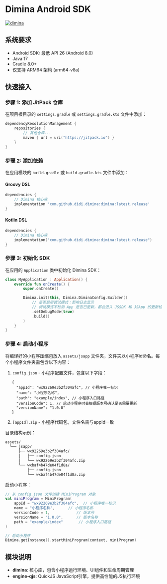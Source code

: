 # Dimina Android SDK

[![dimina](https://jitpack.io/v/didi/dimina.svg)](https://jitpack.io/#didi/dimina)

## 系统要求

- Android SDK: 最低 API 26 (Android 8.0)
- Java 17
- Gradle 8.0+
- 仅支持 ARM64 架构 (arm64-v8a)

## 快速接入

### 步骤 1: 添加 JitPack 仓库

在项目根目录的 `settings.gradle` 或 `settings.gradle.kts` 文件中添加：

```kotlin
dependencyResolutionManagement {
    repositories {
        // 其他仓库...
        maven { url = uri("https://jitpack.io") }
    }
}
```

### 步骤 2: 添加依赖

在应用模块的 `build.gradle` 或 `build.gradle.kts` 文件中添加：

#### Groovy DSL

```groovy
dependencies {
    // Dimina 核心库
    implementation 'com.github.didi.dimina:dimina:latest.release'
}
```

#### Kotlin DSL

```kotlin
dependencies {
    // Dimina 核心库
    implementation("com.github.didi.dimina:dimina:latest.release")
}
```

### 步骤 3: 初始化 SDK

在应用的 `Application` 类中初始化 Dimina SDK：

```kotlin
class MyApplication : Application() {
    override fun onCreate() {
        super.onCreate()

        Dimina.init(this, Dimina.DiminaConfig.Builder()
            // 是否启用调试模式：影响日志显示
            // 调试模式不检测 App 是否已更新，都会进入 JSSDK 和 JSApp 的更新检测逻辑
            .setDebugMode(true)
            .build()
        )
    }
}
```

### 步骤 4: 启动小程序

将编译好的小程序压缩包放入 `assets/jsapp` 文件夹，文件夹以小程序id命名。每个小程序文件夹需包含以下内容：

1. `config.json` - 小程序配置文件，包含以下字段：

```json5
   {
     "appId": "wx92269e3b2f304afc", // 小程序唯一标识
     "name": "小程序名称",
     "path": "example/index", // 小程序入口路径
     "versionCode": 1, // 启动小程序时会根据版本号确认是否需要更新
     "versionName": "1.0.0"
   }
   ```

2. `[appId].zip` - 小程序代码包，文件名需与appId一致

目录结构示例：

```txt
assets/
  └── jsapp/
      ├── wx92269e3b2f304afc/
      │   ├── config.json
      │   └── wx92269e3b2f304afc.zip
      └── wxbaf4b47de04f1d8a/
          ├── config.json
          └── wxbaf4b47de04f1d8a.zip
```

启动小程序：

```kotlin
// 从 config.json 文件创建 MiniProgram 对象
val miniProgram = MiniProgram(
    appId = "wx92269e3b2f304afc",  // 小程序唯一标识
    name = "小程序名称",      // 小程序名称
    versionCode = 1,            // 版本号
    versionName = "1.0.0",      // 版本名称
    path = "example/index"       // 小程序入口路径
)

// 启动小程序
Dimina.getInstance().startMiniProgram(context, miniProgram)
```

## 模块说明

- **dimina**: 核心库，包含小程序运行环境、UI组件和生命周期管理
- **engine-qjs**: QuickJS JavaScript引擎，提供高性能的JS执行环境
